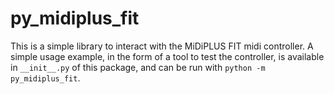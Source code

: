# py_midiplus_fit
This is a simple library to interact with the MiDiPLUS FIT midi controller.
A simple usage example, in the form of a tool to test the controller, is available in `__init__.py` of this package, and can be run with `python -m py_midiplus_fit`.